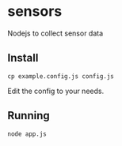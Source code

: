 # sensors
Nodejs to collect sensor data

## Install
```
cp example.config.js config.js
```
Edit the config to your needs.

## Running
```
node app.js
```

